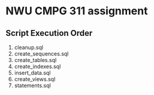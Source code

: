 # NWU CMPG 311 assignment

## Script Execution Order
1. cleanup.sql
2. create_sequences.sql
3. create_tables.sql
4. create_indexes.sql
5. insert_data.sql
6. create_views.sql
7. statements.sql
